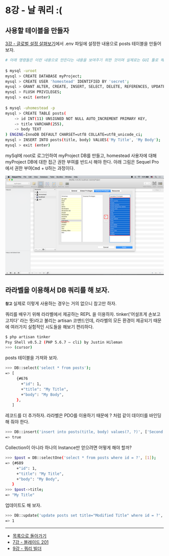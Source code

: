 # 8강 - 날 쿼리 :(

## 사용할 테이블을 만들자

[3강 - 글로벌 설정 살펴보기](03-configuration.md)에서 .env 파일에 설정한 내용으로 posts 테이블을 만들어 보자. 

```bash
# 아래 명령들은 이런 내용으로 만든다는 내용을 보여주기 위한 것이며 실제로는 GUI 툴로 해도 무방하다.

$ mysql -uroot
mysql > CREATE DATABASE myProject;
mysql > CREATE USER 'homestead' IDENTIFIED BY 'secret';
mysql > GRANT ALTER, CREATE, INSERT, SELECT, DELETE, REFERENCES, UPDATE, DROP, EXECUTE, LOCK TABLES, INDEX ON myProject.* TO 'homestead';
mysql > FLUSH PRIVILEGES;
mysql > exit (enter)

$ mysql -uhomestead -p
mysql > CREATE TABLE posts(
    -> id INT(11) UNSIGNED NOT NULL AUTO_INCREMENT PRIMARY KEY,
    -> title VARCHAR(255),
    -> body TEXT
) ENGINE=InnoDB DEFAULT CHARSET=utf8 COLLATE=utf8_unicode_ci;
mysql > INSERT INTO posts(title, body) VALUES('My Title', 'My Body');
mysql > exit (enter)
```

mySql에 root로 로그인하여 myProject DB를 만들고, homestead 사용자에 대해 myProject DB에 대한 접근 권한 부여를 반드시 해야 한다. 아래 그림은 Sequel Pro 에서 권한 부여<kbd>Cmd</kbd> + <kbd>U</kbd>하는 과정이다.

![](./08-raw-queries-img-01.png)

## 라라벨을 이용해서 DB 쿼리를 해 보자. 

**`참고`** 실제로 이렇게 사용하는 경우는 거의 없으니 참고만 하자.

쿼리를 배우기 위해 라라벨에서 제공하는 REPL 을 이용하자. tinker('어설프게 손보고 고치다' 라는 뜻)라고 불리는 artisan 코맨드인데, 라라벨의 모든 환경이 제공되기 때문에 여러가지 실험적인 시도들을 해보기 편리하다.

```bash
$ php artisan tinker
Psy Shell v0.5.2 (PHP 5.6.7 — cli) by Justin Hileman
>>> (cursor)
```

posts 테이블을 가져와 보자.

```bash
>>> DB::select('select * from posts');
=> [
     {#676
       +"id": 1,
       +"title": "My Title",
       +"body": "My Body",
     },
   ]
```

레코드를 더 추가하자. 라라벨은 PDO를 이용하기 때문에 ? 처럼 같이 데이터를 바인딩해 줘야 한다.

```bash
>>> DB::insert('insert into posts(title, body) values(?, ?)', ['Second Title', 'Second Body']);
=> true
```

Collection이 아니라 하나의 Instance만 얻으려면 어떻게 해야 할까?

```bash
>>> $post = DB::selectOne('select * from posts where id = ?', [1]);
=> {#689
     +"id": 1,
     +"title": "My Title",
     +"body": "My Body",
   }
>>> $post->title;
=> "My Title"
```

업데이트도 해 보자.

```bash
>>> DB::update('update posts set title="Modified Title" where id = ?', [2]);
=> 1
```

<!--@start-->
---

- [목록으로 돌아가기](../readme.md)
- [7강 - 블레이드 201](07-blade-201.md)
- [9강 - 쿼리 빌더](09-query-builder.md)
<!--@end-->

